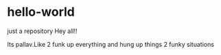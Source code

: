 # hello-world
just a repository
Hey all!!

Its pallav.Like 2 funk up everything
and hung up things 2 funky situations
